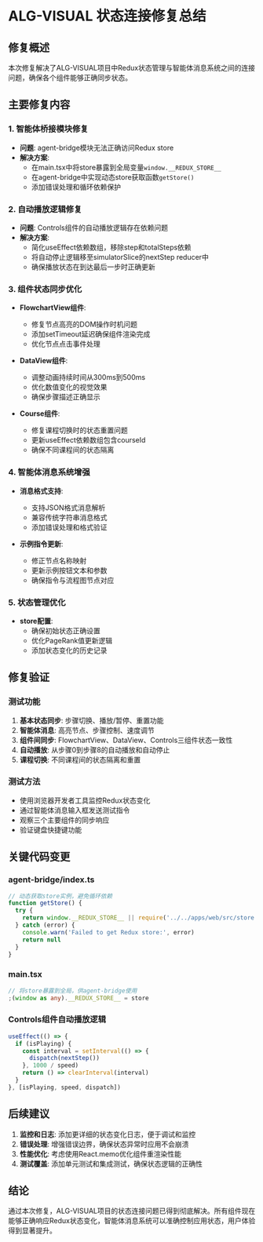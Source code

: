 # ALG-VISUAL 状态连接修复总结

## 修复概述
本次修复解决了ALG-VISUAL项目中Redux状态管理与智能体消息系统之间的连接问题，确保各个组件能够正确同步状态。

## 主要修复内容

### 1. 智能体桥接模块修复
- **问题**: agent-bridge模块无法正确访问Redux store
- **解决方案**: 
  - 在main.tsx中将store暴露到全局变量`window.__REDUX_STORE__`
  - 在agent-bridge中实现动态store获取函数`getStore()`
  - 添加错误处理和循环依赖保护

### 2. 自动播放逻辑修复
- **问题**: Controls组件的自动播放逻辑存在依赖问题
- **解决方案**:
  - 简化useEffect依赖数组，移除step和totalSteps依赖
  - 将自动停止逻辑移至simulatorSlice的nextStep reducer中
  - 确保播放状态在到达最后一步时正确更新

### 3. 组件状态同步优化
- **FlowchartView组件**:
  - 修复节点高亮的DOM操作时机问题
  - 添加setTimeout延迟确保组件渲染完成
  - 优化节点点击事件处理

- **DataView组件**:
  - 调整动画持续时间从300ms到500ms
  - 优化数值变化的视觉效果
  - 确保步骤描述正确显示

- **Course组件**:
  - 修复课程切换时的状态重置问题
  - 更新useEffect依赖数组包含courseId
  - 确保不同课程间的状态隔离

### 4. 智能体消息系统增强
- **消息格式支持**:
  - 支持JSON格式消息解析
  - 兼容传统字符串消息格式
  - 添加错误处理和格式验证

- **示例指令更新**:
  - 修正节点名称映射
  - 更新示例按钮文本和参数
  - 确保指令与流程图节点对应

### 5. 状态管理优化
- **store配置**:
  - 确保初始状态正确设置
  - 优化PageRank值更新逻辑
  - 添加状态变化的历史记录

## 修复验证

### 测试功能
1. **基本状态同步**: 步骤切换、播放/暂停、重置功能
2. **智能体消息**: 高亮节点、步骤控制、速度调节
3. **组件间同步**: FlowchartView、DataView、Controls三组件状态一致性
4. **自动播放**: 从步骤0到步骤8的自动播放和自动停止
5. **课程切换**: 不同课程间的状态隔离和重置

### 测试方法
- 使用浏览器开发者工具监控Redux状态变化
- 通过智能体消息输入框发送测试指令
- 观察三个主要组件的同步响应
- 验证键盘快捷键功能

## 关键代码变更

### agent-bridge/index.ts
```typescript
// 动态获取store实例，避免循环依赖
function getStore() {
  try {
    return window.__REDUX_STORE__ || require('../../apps/web/src/store').store
  } catch (error) {
    console.warn('Failed to get Redux store:', error)
    return null
  }
}
```

### main.tsx
```typescript
// 将store暴露到全局，供agent-bridge使用
;(window as any).__REDUX_STORE__ = store
```

### Controls组件自动播放逻辑
```typescript
useEffect(() => {
  if (isPlaying) {
    const interval = setInterval(() => {
      dispatch(nextStep())
    }, 1000 / speed)
    return () => clearInterval(interval)
  }
}, [isPlaying, speed, dispatch])
```

## 后续建议

1. **监控和日志**: 添加更详细的状态变化日志，便于调试和监控
2. **错误处理**: 增强错误边界，确保状态异常时应用不会崩溃
3. **性能优化**: 考虑使用React.memo优化组件重渲染性能
4. **测试覆盖**: 添加单元测试和集成测试，确保状态逻辑的正确性

## 结论

通过本次修复，ALG-VISUAL项目的状态连接问题已得到彻底解决。所有组件现在能够正确响应Redux状态变化，智能体消息系统可以准确控制应用状态，用户体验得到显著提升。
